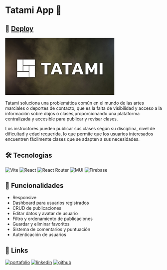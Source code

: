 # Tatami App 🥋

## 🚀 [Deploy](https://tatami.netlify.app/ "Tatami")

<img src="https://github.com/FeniaPfa/adl-marketplace/blob/main/src/assets/image.jpg?raw=true" width="350" >

Tatami soluciona una problemática común en el mundo de las artes marciales o deportes de contacto, que es la falta de visibilidad y acceso a la información sobre dojos o clases,proporcionando una plataforma centralizada y accesible para publicar y revisar clases.

Los instructores pueden publicar sus clases según su disciplina, nivel de dificultad y edad requerida, lo que permite que los usuarios interesados encuentren fácilmente clases que se adapten a sus necesidades.

## 🛠 Tecnologias

![Vite](https://camo.githubusercontent.com/e171666dc3cf807edd566c24e542ba68f9c3caed38567aa8a615cfb283df8862/68747470733a2f2f696d672e736869656c64732e696f2f7374617469632f76313f6c6162656c3d266d6573736167653d566974654a5326636f6c6f723d707572706c65266c6f676f3d76697465266c6f676f436f6c6f723d7768697465267374796c653d666f722d7468652d6261646765)
![React](https://camo.githubusercontent.com/8e862b73c9233e7070a625ab8d44b254ce3823c7782522119196cdebc0e00603/68747470733a2f2f696d672e736869656c64732e696f2f7374617469632f76313f6c6162656c3d266d6573736167653d72656163746a7326636f6c6f723d313741314536266c6f676f3d7265616374266c6f676f436f6c6f723d7768697465267374796c653d666f722d7468652d6261646765)
![React Router](https://img.shields.io/badge/React_Router-CA4245?style=for-the-badge&logo=react-router&logoColor=white)
![MUI](https://camo.githubusercontent.com/208852c2348eb4c34115c18e7bc1364ef7ccc88a76a8e659a7ba13c4da7318c0/68747470733a2f2f696d672e736869656c64732e696f2f7374617469632f76313f7374796c653d666f722d7468652d6261646765266d6573736167653d4d554926636f6c6f723d303037464646266c6f676f3d4d5549266c6f676f436f6c6f723d464646464646266c6162656c3d)
![Firebase](https://img.shields.io/badge/firebase-%23039BE5.svg?style=for-the-badge&logo=firebase)

## 🔧 Funcionalidades

- Responsive
- Dashboard para usuarios registrados
- CRUD de publicaciones
- Editar datos y avatar de usuario
- Filtro y ordenamiento de publicaciones
- Guardar y eliminar favoritos
- Sistema de comentarios y puntuación
- Autenticación de usuarios

## 🔗 Links
[![portafolio](https://img.shields.io/badge/-Portfolio-lightblue?style=for-the-badge)](https://feniapfa.dev/)
[![linkedin](https://img.shields.io/badge/linkedin-0A66C2?style=for-the-badge&logo=linkedin&logoColor=white)](https://www.linkedin.com/in/fernanda-aguilar-p/)
[![github](https://camo.githubusercontent.com/cca71357fe98ec5f8cd6ebab9044ad2901f4b64ebda379ac81608ed9f1caa1a0/68747470733a2f2f696d672e736869656c64732e696f2f7374617469632f76313f7374796c653d666f722d7468652d6261646765266d6573736167653d47697448756226636f6c6f723d313831373137266c6f676f3d476974487562266c6f676f436f6c6f723d464646464646266c6162656c3d)](https://github.com/FeniaPfa)